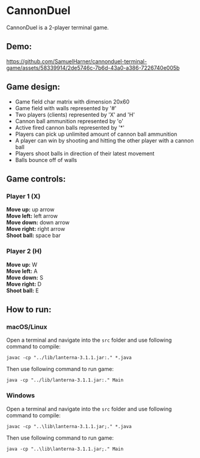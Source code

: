 # CannonDuel
CannonDuel is a 2-player terminal game.

## Demo:
https://github.com/SamuelHarner/cannonduel-terminal-game/assets/58339914/2de5746c-7b6d-43a0-a386-7226740e005b

## Game design:
- Game field char matrix with dimension 20x60
- Game field with walls represented by '#'
- Two players (clients) represented by 'X' and 'H'
- Cannon ball ammunition represented by 'o'
- Active fired cannon balls represented by '*'
- Players can pick up unlimited amount of cannon ball ammunition
- A player can win by shooting and hitting the other player with a cannon ball
- Players shoot balls in direction of their latest movement
- Balls bounce off of walls

## Game controls:
### Player 1 (X)
**Move up:** up arrow  
**Move left:** left arrow  
**Move down:** down arrow  
**Move right:** right arrow  
**Shoot ball:** space bar  

### Player 2 (H)
**Move up:** W  
**Move left:** A  
**Move down:** S  
**Move right:** D  
**Shoot ball:** E  

## How to run:
### macOS/Linux
Open a terminal and navigate into the `src` folder and use following command to compile:
```
javac -cp "../lib/lanterna-3.1.1.jar:." *.java
```
Then use following command to run game:
```
java -cp "../lib/lanterna-3.1.1.jar:." Main
```

### Windows
Open a terminal and navigate into the `src` folder and use following command to compile:
```
javac -cp "..\lib\lanterna-3.1.1.jar;." *.java
```
Then use following command to run game:
```
java -cp "..\lib\lanterna-3.1.1.jar;." Main
```
